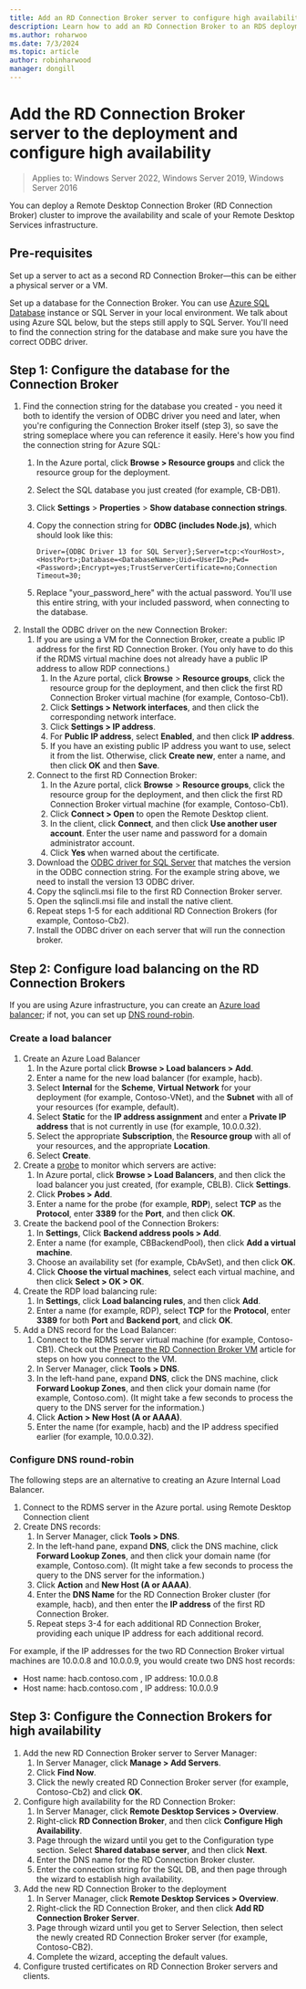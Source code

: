 ```yaml
---
title: Add an RD Connection Broker server to configure high availability in RDS
description: Learn how to add an RD Connection Broker to an RDS deployment for high availability.
ms.author: roharwoo
ms.date: 7/3/2024
ms.topic: article
author: robinharwood
manager: dongill
---
```


# Add the RD Connection Broker server to the deployment and configure high availability

>Applies to: Windows Server 2022, Windows Server 2019, Windows Server 2016

You can deploy a Remote Desktop Connection Broker (RD Connection Broker) cluster to improve the availability and scale of your Remote Desktop Services infrastructure.

## Pre-requisites

Set up a server to act as a second RD Connection Broker—this can be either a physical server or a VM.

Set up a database for the Connection Broker. You can use [Azure SQL Database](/azure/azure-sql/database/single-database-create-quickstart#create-a-new-aure-sql-database) instance or SQL Server in your local environment. We talk about using Azure SQL below, but the steps still apply to SQL Server. You'll need to find the connection string for the database and make sure you have the correct ODBC driver.

## Step 1: Configure the database for the Connection Broker

1. Find the connection string for the database you created - you need it both to identify the version of ODBC driver you need and later, when you're configuring the Connection Broker itself (step 3), so save the string someplace where you can reference it easily. Here's how you find the connection string for Azure SQL:
    1. In the Azure portal, click **Browse > Resource groups** and click the resource group for the deployment.
    2. Select the SQL database you just created (for example, CB-DB1).
    3. Click **Settings** > **Properties** > **Show database connection strings**.
    4. Copy the connection string for **ODBC (includes Node.js)**, which should look like this:

        ```
        Driver={ODBC Driver 13 for SQL Server};Server=tcp:<YourHost>,<HostPort>;Database=<DatabaseName>;Uid=<UserID>;Pwd=<Password>;Encrypt=yes;TrustServerCertificate=no;Connection Timeout=30;
        ```

    5. Replace "your_password_here" with the actual password. You'll use this entire string, with your included password, when connecting to the database.
2. Install the ODBC driver on the new Connection Broker:
    1. If you are using a VM for the Connection Broker, create a public IP address for the first RD Connection Broker. (You only have to do this if the RDMS virtual machine does not already have a public IP address to allow RDP connections.)
        1. In the Azure portal, click **Browse** > **Resource groups**, click the resource group for the deployment, and then click the first RD Connection Broker virtual machine (for example, Contoso-Cb1).
        2. Click **Settings > Network interfaces**, and then click the corresponding network interface.
        3. Click **Settings > IP address**.
        4. For **Public IP address**, select **Enabled**, and then click **IP address**.
        5. If you have an existing public IP address you want to use, select it from the list. Otherwise, click **Create new**, enter a name, and then click **OK** and then **Save**.
    2. Connect to the first RD Connection Broker:
        1. In the Azure portal, click **Browse** > **Resource groups**, click the resource group for the deployment, and then click the first RD Connection Broker virtual machine (for example, Contoso-Cb1).
        2. Click **Connect > Open** to open the Remote Desktop client.
        3. In the client, click **Connect**, and then click **Use another user account**. Enter the user name and password for a domain administrator account.
        4. Click **Yes** when warned about the certificate.
    3. Download the [ODBC driver for SQL Server](https://www.microsoft.com/download/confirmation.aspx?id=50420) that matches the version in the ODBC connection string. For the example string above, we need to install the version 13 ODBC driver.
    4. Copy the sqlincli.msi file to the first RD Connection Broker server.
    5. Open the sqlincli.msi file and install the native client.
    6. Repeat steps 1-5 for each additional RD Connection Brokers (for example, Contoso-Cb2).
    7. Install the ODBC driver on each server that will run the connection broker.

## Step 2: Configure load balancing on the RD Connection Brokers

If you are using Azure infrastructure, you can create an [Azure load balancer](#create-a-load-balancer); if not, you can set up [DNS round-robin](#configure-dns-round-robin).

### Create a load balancer
1. Create an Azure Load Balancer
    1. In the Azure portal click **Browse > Load balancers > Add**.
    2. Enter a name for the new load balancer (for example, hacb).
    3. Select **Internal** for the **Scheme**, **Virtual Network** for your deployment (for example, Contoso-VNet), and the **Subnet** with all of your resources (for example, default).
    4. Select **Static** for the **IP address assignment** and enter a **Private IP address** that is not currently in use (for example, 10.0.0.32).
    5. Select the appropriate **Subscription**, the **Resource group** with all of your resources, and the appropriate **Location**.
    6. Select **Create**.
2. Create a [probe](/azure/load-balancer/load-balancer-custom-probe-overview) to monitor which servers are active:
    1. In Azure portal, click **Browse > Load Balancers**, and then click the load balancer you just created, (for example, CBLB). Click **Settings**.
    2. Click **Probes > Add**.
    3. Enter a name for the probe (for example, **RDP**), select **TCP** as the **Protocol**, enter **3389** for the **Port**, and then click **OK**.
3. Create the backend pool of the Connection Brokers:
    1. In **Settings**, Click **Backend address pools > Add**.
    2. Enter a name (for example, CBBackendPool), then click **Add a virtual machine**.
    3. Choose an availability set (for example, CbAvSet), and then click **OK**.
    3. Click **Choose the virtual machines**, select each virtual machine, and then click **Select > OK > OK**.
4. Create the RDP load balancing rule:
    1. In **Settings**, click **Load balancing rules**, and then click **Add**.
    2. Enter a name (for example, RDP), select **TCP** for the **Protocol**, enter **3389** for both **Port** and **Backend port**, and click **OK**.
5. Add a DNS record for the Load Balancer:
    1. Connect to the RDMS server virtual machine (for example, Contoso-CB1). Check out the [Prepare the RD Connection Broker VM](./rds-prepare-vms.md) article for steps on how you connect to the VM.
    2. In Server Manager, click **Tools > DNS**.
    3. In the left-hand pane, expand **DNS**, click the DNS machine, click **Forward Lookup Zones**, and then click your domain name (for example, Contoso.com). (It might take a few seconds to process the query to the DNS server for the information.)
    4. Click **Action > New Host (A or AAAA)**.
    9. Enter the name (for example, hacb) and the IP address specified earlier (for example, 10.0.0.32).

### Configure DNS round-robin

The following steps are an alternative to creating an Azure Internal Load Balancer.

1. Connect to the RDMS server in the Azure portal. using Remote Desktop Connection client
2. Create DNS records:
    1. In Server Manager, click **Tools > DNS**.
    2. In the left-hand pane, expand **DNS**, click the DNS machine, click **Forward Lookup Zones**, and then click your domain name (for example, Contoso.com). (It might take a few seconds to process the query to the DNS server for the information.)
    3. Click **Action** and **New Host (A or AAAA)**.
    4. Enter the **DNS Name** for the RD Connection Broker cluster (for example, hacb), and then enter the **IP address** of the first RD Connection Broker.
    5. Repeat steps 3-4 for each additional RD Connection Broker, providing each unique IP address for each additional record.


For example, if the IP addresses for the two RD Connection Broker virtual machines are 10.0.0.8 and 10.0.0.9, you would create two DNS host records:
- Host name: hacb.contoso.com , IP address: 10.0.0.8
- Host name: hacb.contoso.com , IP address: 10.0.0.9

## Step 3: Configure the Connection Brokers for high availability

1. Add the new RD Connection Broker server to Server Manager:
    1. In Server Manager, click **Manage > Add Servers**.
    2. Click **Find Now**.
    3. Click the newly created RD Connection Broker server (for example, Contoso-Cb2) and click **OK**.
2. Configure high availability for the RD Connection Broker:
    1. In Server Manager, click **Remote Desktop Services > Overview**.
    2. Right-click **RD Connection Broker**, and then click **Configure High Availability**.
    3. Page through the wizard until you get to the Configuration type section. Select **Shared database server**, and then click **Next**.
    4. Enter the DNS name for the RD Connection Broker cluster.
    5. Enter the connection string for the SQL DB, and then page through the wizard to establish high availability.
3. Add the new RD Connection Broker to the deployment
    1. In Server Manager, click **Remote Desktop Services > Overview**.
    2. Right-click the RD Connection Broker, and then click **Add RD Connection Broker Server**.
    3. Page through wizard until you get to Server Selection, then select the newly created RD Connection Broker server (for example, Contoso-CB2).
    4. Complete the wizard, accepting the default values.
4. Configure trusted certificates on RD Connection Broker servers and clients.
